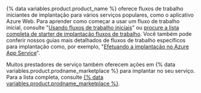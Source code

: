 {% data variables.product.product_name %} oferece fluxos de trabalho iniciantes de implantação para vários serviços populares, como o aplicativo Azure Web. Para aprender como começar a usar um fluxo de trabalho inicial, consulte "[Usando fluxos de trabalho iniciais](/actions/learn-github-actions/using-starter-workflows)" ou [procure a lista completa de starter de implantação fluxos de trabalho](https://github.com/actions/starter-workflows/tree/main/deployments). Você também pode conferir nossos guias mais detalhados de fluxos de trabalho específicos para implantação como, por exemplo, "[Efetuando a implantação no Azure App Service](/actions/deployment/deploying-to-azure-app-service)".

Muitos prestadores de serviço também oferecem ações em {% data variables.product.prodname_marketplace %} para implantar no seu serviço. Para a lista completa, consulte [{% data variables.product.prodname_marketplace %}](https://github.com/marketplace?category=deployment&type=actions).
